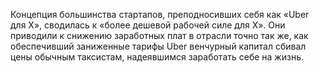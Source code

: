 Концепция большинства стартапов, преподносивших себя как «Uber для X», сводилась к «более дешевой рабочей силе для X». Они приводили к снижению заработных плат в отрасли точно так же, как обеспечивший заниженные тарифы Uber венчурный капитал сбивал цены обычным таксистам, надеявшимся заработать себе на жизнь.
